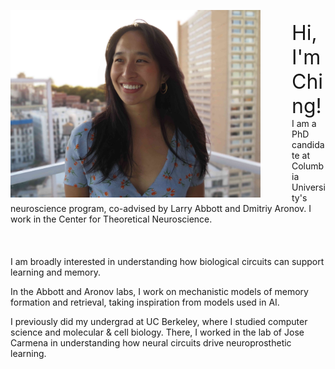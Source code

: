 ﻿---
layout: article
title:
---

<img style="float: left; margin: 0 50px 0 0;" src="/ching-photos/ching_fang_neuroscience.jpg"
 width="400" height="auto"
alt="Image of Ching Fang, neuroscientist at Columbia University."
/>
<br>
<font size="6"> Hi, I'm Ching!</font>
I am a PhD candidate at Columbia University's neuroscience program, co-advised by Larry Abbott and Dmitriy Aronov. I work in the Center for Theoretical Neuroscience.
<br><br><br><br>
I am broadly interested in understanding how biological circuits can support learning and memory.

In the Abbott and Aronov labs, I work on mechanistic models of
memory formation and retrieval, taking inspiration from models used in AI.

I previously did my undergrad at UC Berkeley, where I studied computer science
and molecular & cell biology. There, I worked in the lab of Jose Carmena in understanding
how neural circuits drive neuroprosthetic learning.
